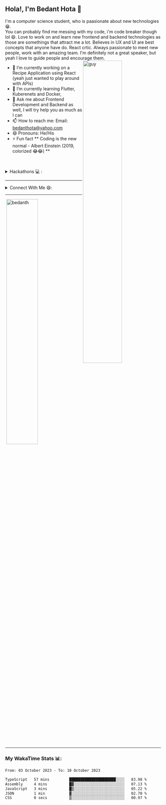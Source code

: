 ## Hola!, I'm Bedant Hota 👋
I'm a computer science student, who is paasionate about new technologies 😁.<br/>
You can probably find me messing with my code, i'm code breaker though lol 😄. Love to work on and learn new frontend and backend technologies as those are somethings that attract me a lot. Believes in UX and UI are best concepts that anyone have do. React crtic.
Always passionate to meet new people, work with an amazing team. I'm definitely not a great speaker, but yeah I love to guide people and encourage them. 
<br/>
<img align="right" width="50%" src="https://i.pinimg.com/originals/84/e8/47/84e84792bd2f7489443c4bdbc20e182c.png" alt="guy" border="0">
- 🔭 I’m currently working on a Recipe Application using React (yeah just wanted to play around with APIs)
- 🌱 I’m currently learning Flutter, Kuberenets and Docker,
- 💬 Ask me about Frontend Development and Backend as well, I will try help you as much as I can  
- 📫 How to reach me: Email: bedanthota@yahoo.com
- 😄 Pronouns: He/His
- ⚡ Fun fact ** Coding is the new normal - Albert Einstein (2019, colorized 😂😂) **
<br/>
<br/>

<details>
  <summary>Hackathons 💻 : </summary>
  <br/>
  <ul>
    <li>ThetaHacks I</li>
    <li>HoyaHacks</li>
    <li>OneHacks</li>
  </ul>
  <br/>
</details>
<!-- <details>
  <summary>Languages and Tools 🛠:</summary>
  <br/>
  <p align="left"> <a href="https://getbootstrap.com" target="_blank"> <img src="https://sheleaps.org/wp-content/uploads/2018/07/Bootstrap-4-1.png" alt="bootstrap" width="25" height="25"/> </a> <a href="https://www.cprogramming.com/" target="_blank"> <img src="https://arpit.space/tinified/c.png" alt="c" width="25" height="25"/> </a> <a href="https://www.w3schools.com/cpp/" target="_blank"> <img src="https://images.vexels.com/media/users/3/166253/isolated/preview/14bc03b7b1c2c4e2656fd4c0a981cbbc-cpp-programming-language-icon-by-vexels.png" alt="cplusplus" width="25" height="25"/> </a> <a href="https://www.w3schools.com/css/" target="_blank"> <img src="https://maxcdn.icons8.com/Share/icon/Logos/css31600.png" alt="css3" width="25" height="25"/> </a> </a> <a href="https://www.figma.com/" target="_blank"> <img src="https://www.vectorlogo.zone/logos/figma/figma-icon.svg" alt="figma" width="25" height="25"/> </a> <a href="https://firebase.google.com/" target="_blank"> <img src="https://www.vectorlogo.zone/logos/firebase/firebase-icon.svg" alt="firebase" width="25" height="25"/> </a> <a href="https://cloud.google.com" target="_blank"> <img src="https://www.vectorlogo.zone/logos/google_cloud/google_cloud-icon.svg" alt="gcp" width="25" height="25"/> </a> <a href="https://git-scm.com/" target="_blank"> <img src="https://www.vectorlogo.zone/logos/git-scm/git-scm-icon.svg" alt="git" width="25" height="25"/> </a> <a href="https://www.w3.org/html/" target="_blank"> <img src="https://logos-download.com/wp-content/uploads/2017/07/HTML5_badge.png" alt="html5" width="25" height="25"/> </a> <a href="https://www.adobe.com/in/products/illustrator.html" target="_blank"> <img src="https://www.vectorlogo.zone/logos/adobe_illustrator/adobe_illustrator-icon.svg" alt="illustrator" width="25" height="25"/> </a> <a href="https://www.java.com" target="_blank"> <img src="https://image.flaticon.com/icons/png/512/226/226777.png" alt="java" width="25" height="25"/> </a> <a href="https://developer.mozilla.org/en-US/docs/Web/JavaScript" target="_blank"> <img src="https://cdn.freebiesupply.com/logos/thumbs/1x/logo-javascript-logo.png" alt="javascript" width="25" height="25"/> </a> <a href="https://www.mongodb.com/" target="_blank"> <img src="https://dwglogo.com/wp-content/uploads/2017/12/MongoDB_logo_01.png" alt="mongodb" width="25" height="25"/> </a> <a href="https://www.mysql.com/" target="_blank"> <img src="https://upload.wikimedia.org/wikipedia/fr/thumb/6/62/MySQL.svg/1280px-MySQL.svg.png" alt="mysql" width="25" height="25"/> </a> <a href="https://nodejs.org" target="_blank"> <img src="https://cdn.freebiesupply.com/logos/large/2x/nodejs-icon-logo-png-transparent.png" alt="nodejs" width="25" height="25"/> </a> <a href="https://www.oracle.com/" target="_blank"> <img src="https://maxcdn.icons8.com/Share/icon/color/Logos/oracle_logo1600.png" alt="oracle" width="25" height="25"/> </a> <a href="https://www.photoshop.com/en" target="_blank"> <img src="https://fixthephoto.com/blog/UserFiles/adobe-photoshop-logo.png" alt="photoshop" width="25" height="25"/> </a> <a href="https://reactjs.org/" target="_blank"> <img src="https://cdn4.iconfinder.com/data/icons/logos-3/600/React.js_logo-512.png" alt="react" width="25" height="25"/> </a> <a href="https://redux.js.org" target="_blank"> <img src="https://raw.githubusercontent.com/reduxjs/redux/master/logo/logo.png" alt="redux" width="25" height="25"/> </a> <a href="https://sass-lang.com" target="_blank"> <img src="https://upload.wikimedia.org/wikipedia/commons/thumb/9/96/Sass_Logo_Color.svg/512px-Sass_Logo_Color.svg.png" alt="sass" width="25" height="25"/> </a> <a href="https://www.adobe.com/products/xd.html" target="_blank"> <img src="https://cdn.worldvectorlogo.com/logos/adobe-xd.svg" alt="xd" width="25" height="25"/> </a> </p>
</details> -->

<hr/>
<details>
  <summary>Connect With Me 😄:</summary>
  <br/>
  <p align="left" display='inline'> 
    <a href="https://linkedin.com/in/bedant hota" target="blank"><img align="center" src="https://cdn.freebiesupply.com/logos/large/2x/linkedin-icon-logo-png-transparent.png" alt="bedant hota" height="40" width="40" /></a>
  <a href="https://stackoverflow.com/users/spartan_rok711" target="blank"><img align="center" src="https://upload.wikimedia.org/wikipedia/commons/8/81/Stackoverflow_icon.png"           alt="spartan_rok711" height="40" width="40" /></a>
  <a href="https://repl.it/@bedantH" target="blank"><img align="center" src="https://upload.wikimedia.org/wikipedia/commons/thumb/b/b2/Repl.it_logo.svg/1200px-Repl.it_logo.svg.png" alt="bedanth"          height="40" width="40" /></a> 
  <a href="https://instagram.com/mohaneshhota" target="blank"><img align="center" src="https://www.freepngimg.com/download/logo/62372-computer-neon-instagram-icons-hd-image-free-png.png" alt="mohaneshhota"      height="40" width="40" /></a>
    <a href="https://www.hackerrank.com/@mohanesh_h2003" target="blank"><img align="center" src="https://1.bp.blogspot.com/-ULT9oDhqr24/XJYCrttOEpI/AAAAAAAAJYE/inXHXlzblBI3SbcGpiUj4TMNj-E8uPlaQCK4BGAYYCw/s1600/logo%2Bhackerrank%2Bicon.png" alt="@mohanesh_h2003" height="40" width="40" /></a>
<a href="https://www.hackerearth.com/@mohanesh.h2003" target="blank"><img align="center" src="https://avcbcoder.github.io/images/dev-icon/hackerearth-circle.png" alt="@mohanesh.h2003" height="40" width="40" /></a>
</p>
  <br/>
</details>
<hr/>

<p>&nbsp;<img width="45%" src="https://github-readme-stats.vercel.app/api?username=bedanth&show_icons=true&locale=en" alt="bedanth" /></p>

<hr/>
<h3>My WakaTime Stats 📊:</h3>

<!--START_SECTION:waka-->

```txt
From: 03 October 2023 - To: 10 October 2023

TypeScript   57 mins         █████████████████████░░░░   83.98 %
Assembly     4 mins          █▓░░░░░░░░░░░░░░░░░░░░░░░   07.13 %
JavaScript   3 mins          █▒░░░░░░░░░░░░░░░░░░░░░░░   05.22 %
JSON         1 min           ▓░░░░░░░░░░░░░░░░░░░░░░░░   02.70 %
CSS          0 secs          ▒░░░░░░░░░░░░░░░░░░░░░░░░   00.97 %
```

<!--END_SECTION:waka-->

